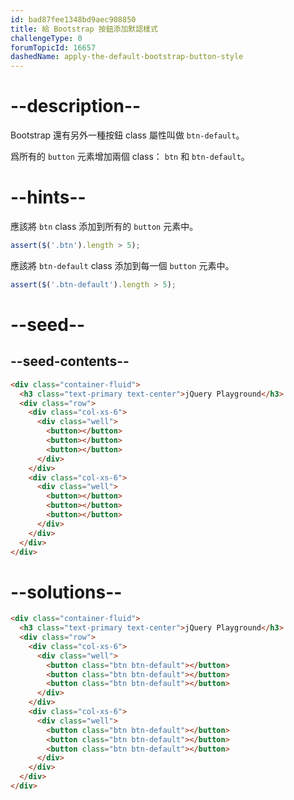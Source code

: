 ```yaml
---
id: bad87fee1348bd9aec908850
title: 給 Bootstrap 按鈕添加默認樣式
challengeType: 0
forumTopicId: 16657
dashedName: apply-the-default-bootstrap-button-style
---
```


# --description--

Bootstrap 還有另外一種按鈕 class 屬性叫做 `btn-default`。

爲所有的 `button` 元素增加兩個 class： `btn` 和 `btn-default`。

# --hints--

應該將 `btn` class 添加到所有的 `button` 元素中。

```js
assert($('.btn').length > 5);
```

應該將 `btn-default` class 添加到每一個 `button` 元素中。

```js
assert($('.btn-default').length > 5);
```

# --seed--

## --seed-contents--

```html
<div class="container-fluid">
  <h3 class="text-primary text-center">jQuery Playground</h3>
  <div class="row">
    <div class="col-xs-6">
      <div class="well">
        <button></button>
        <button></button>
        <button></button>
      </div>
    </div>
    <div class="col-xs-6">
      <div class="well">
        <button></button>
        <button></button>
        <button></button>
      </div>
    </div>
  </div>
</div>
```

# --solutions--

```html
<div class="container-fluid">
  <h3 class="text-primary text-center">jQuery Playground</h3>
  <div class="row">
    <div class="col-xs-6">
      <div class="well">
        <button class="btn btn-default"></button>
        <button class="btn btn-default"></button>
        <button class="btn btn-default"></button>
      </div>
    </div>
    <div class="col-xs-6">
      <div class="well">
        <button class="btn btn-default"></button>
        <button class="btn btn-default"></button>
        <button class="btn btn-default"></button>
      </div>
    </div>
  </div>
</div>
```
